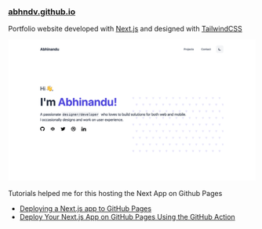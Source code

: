### [abhndv.github.io](https://abhndv.github.io/)

Portfolio website developed with [Next.js](https://nextjs.org/) and designed with [TailwindCSS](https://tailwindcss.com/)

![HomePage](https://github.com/abhndv/abhndv.github.io/blob/gh-pages/homepage.png)

Tutorials helped me for this hosting the Next App on Github Pages
- [Deploying a Next.js app to GitHub Pages](https://wallis.dev/blog/deploying-a-next-js-app-to-github-pages)
- [Deploy Your Next.js App on GitHub Pages Using the GitHub Action](https://javascript.plainenglish.io/deploy-your-next-js-app-on-github-pages-using-the-github-action-525271137409)
